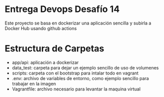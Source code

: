 # Entrega Devops Desafío 14
Este proyecto se basa en dockerizar una aplicación sencilla y subirla a Docker Hub usando github actions

# Estructura de Carpetas
* app/api: aplicación a dockerizar
* data_test: carpeta para dejar un ejemplo sencillo de uso de volumenes
* scripts: carpeta con el bootstrap para intalar todo en vagrant
* .env: archivo de variables de entorno, como ejemplo sencillo para trabajar en la imagen
* Vagrantfile: archivo necesario para levantar la maquina virtual

